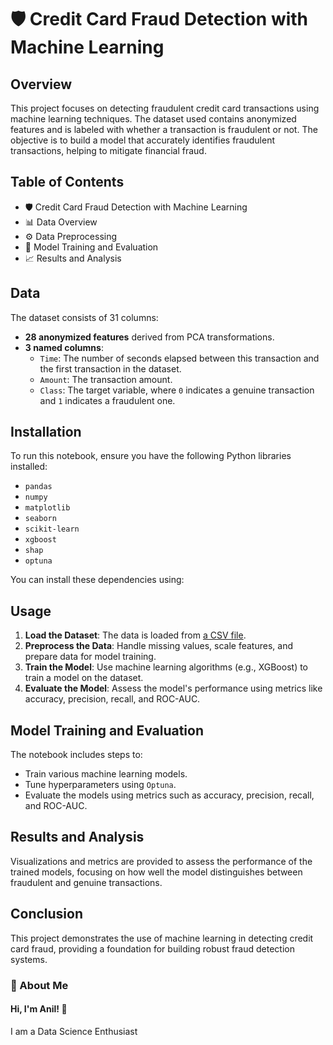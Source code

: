 # 🛡️ Credit Card Fraud Detection with Machine Learning

## Overview

This project focuses on detecting fraudulent credit card transactions using machine learning techniques. The dataset used contains anonymized features and is labeled with whether a transaction is fraudulent or not. The objective is to build a model that accurately identifies fraudulent transactions, helping to mitigate financial fraud.

## Table of Contents

- 🛡️ Credit Card Fraud Detection with Machine Learning
- 📊 Data Overview
- ⚙️ Data Preprocessing
- 🧠 Model Training and Evaluation
- 📈 Results and Analysis

## Data

The dataset consists of 31 columns:
- **28 anonymized features** derived from PCA transformations.
- **3 named columns**:
  - `Time`: The number of seconds elapsed between this transaction and the first transaction in the dataset.
  - `Amount`: The transaction amount.
  - `Class`: The target variable, where `0` indicates a genuine transaction and `1` indicates a fraudulent one.

## Installation

To run this notebook, ensure you have the following Python libraries installed:
- `pandas`
- `numpy`
- `matplotlib`
- `seaborn`
- `scikit-learn`
- `xgboost`
- `shap`
- `optuna`

You can install these dependencies using:

## Usage

1. **Load the Dataset**: The data is loaded from [a CSV file](https://www.kaggle.com/datasets/mlg-ulb/creditcardfraud).
2. **Preprocess the Data**: Handle missing values, scale features, and prepare data for model training.
3. **Train the Model**: Use machine learning algorithms (e.g., XGBoost) to train a model on the dataset.
4. **Evaluate the Model**: Assess the model's performance using metrics like accuracy, precision, recall, and ROC-AUC.

## Model Training and Evaluation

The notebook includes steps to:
- Train various machine learning models.
- Tune hyperparameters using `Optuna`.
- Evaluate the models using metrics such as accuracy, precision, recall, and ROC-AUC.

## Results and Analysis

Visualizations and metrics are provided to assess the performance of the trained models, focusing on how well the model distinguishes between fraudulent and genuine transactions.

## Conclusion

This project demonstrates the use of machine learning in detecting credit card fraud, providing a foundation for building robust fraud detection systems.


### 🚀 About Me
#### Hi, I'm Anil! 👋
I am a Data Science Enthusiast
